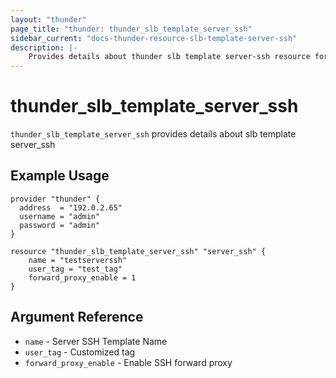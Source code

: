 ```yaml
---
layout: "thunder"
page_title: "thunder: thunder_slb_template_server_ssh"
sidebar_current: "docs-thunder-resource-slb-template-server-ssh"
description: |-
    Provides details about thunder slb template server-ssh resource for A10
---
```


# thunder\_slb\_template\_server\_ssh

`thunder_slb_template_server_ssh` provides details about slb template server_ssh
## Example Usage


```hcl
provider "thunder" {
  address  = "192.0.2.65"
  username = "admin"
  password = "admin"
}

resource "thunder_slb_template_server_ssh" "server_ssh" {
	name = "testserverssh"
	user_tag = "test_tag"
	forward_proxy_enable = 1
}
```

## Argument Reference

* `name` - Server SSH Template Name
* `user_tag` - Customized tag
* `forward_proxy_enable` - Enable SSH forward proxy

